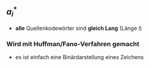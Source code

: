 ## $a^{*}_{i}$ 
- **alle** Quellenkodewörter sind **gleich Lang** (Länge $l$)


### Wird mit Huffman/Fano-Verfahren gemacht
- es ist einfach eine Binärdarstellung eines Zeichens